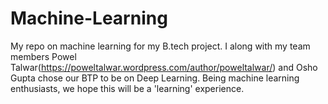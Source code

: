 # Machine-Learning
My repo on machine learning for my B.tech project.
I along with my team members Powel Talwar(https://poweltalwar.wordpress.com/author/poweltalwar/) and Osho Gupta chose our BTP to be on Deep Learning. Being machine learning enthusiasts, we hope this will be a 'learning' experience.
